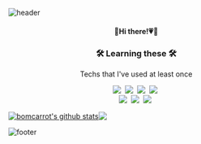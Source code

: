 ![header](https://capsule-render.vercel.app/api?type=waving&color=0:81BEF7,100:2ECCFA&height=150&section=header&text=🐟🐠&fontSize=30&fontColor=585858&fontAlign=85&animation=twinkling)
<h4 align="center">🐰Hi there!💗🥕</h4>

<h3 align="center">🛠 Learning these  🛠</h3>
<p align="center"> Techs that I've used at least once </p>
<p align="center">
  <img src="https://img.shields.io/badge/Java-007396?style=flat-square&logo=Java&logoColor=white"/></a>&nbsp 
  <img src="https://img.shields.io/badge/Javascript-ffb13b?style=flat-square&logo=javascript&logoColor=white"/></a>&nbsp 
  <img src="https://img.shields.io/badge/css-1572B6?style=flat-square&logo=css3&logoColor=white"/></a>&nbsp 
  <img src="https://img.shields.io/badge/HTML5-E34F26?style=flat-square&logo=HTML5&logoColor=white"/></a>&nbsp 

  <br>
  <img src="https://img.shields.io/badge/Oracle-F80000?style=flat-square&logo=Oracle&logoColor=white"/></a>&nbsp 
    <img src="https://img.shields.io/badge/Mysql-E6B91E?style=flat-square&logo=MySql&logoColor=white"/></a>&nbsp 
  <img src="https://img.shields.io/badge/aws-333664?style=flat-square&logo=amazon-aws&logoColor=white"/></a>&nbsp 
  
</p>


<a href="https://github.com/bomcarrot/github-readme-stats"><img align="center" src="https://github-readme-stats.vercel.app/api?username=bomcarrot&show_icons=true&include_all_commits=true&theme=default&hide_border=true" alt="bomcarrot's github stats" ></a><a href="https://github.com/bomcarrot/bomcarrot"><img align="center" src="https://github-readme-stats.vercel.app/api/top-langs/?username=bomcarrot&layout=compact&theme=default&&hide_border=true" ></a> 

![footer](https://capsule-render.vercel.app/api?type=waving&color=0:81BEF7,100:2ECCFA&height=80&section=footer)





